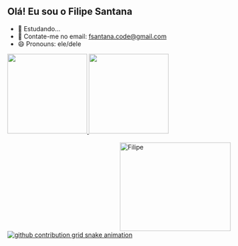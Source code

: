 ## Olá! Eu sou o Filipe Santana

- 🌱 Estudando...
- 💬 Contate-me no email: fsantana.code@gmail.com
- 😄 Pronouns: ele/dele

<div>
  <a href="https://github.com/filipesantanadev">
  <img height="180em" src="https://github-readme-stats.vercel.app/api?username=filipesantanadev&show_icons=true&theme=dracula&include_all_commits=true&count_private=true"/>
  <img height="180em" src="https://github-readme-stats.vercel.app/api/top-langs/?username=filipesantanadev&layout=compact&langs_count=16&theme=dracula"/>
</div>

<div style="display: inline_block"><br>
<!--   <img align="center" alt="Filipe-Js" height="30" width="40" src="https://raw.githubusercontent.com/devicons/devicon/master/icons/javascript/javascript-plain.svg">
  <img align="center" alt="Filipe-Ts" height="30" width="40" src="https://raw.githubusercontent.com/devicons/devicon/master/icons/typescript/typescript-plain.svg">
  <img align="center" alt="Filipe-React" height="30" width="40" src="https://raw.githubusercontent.com/devicons/devicon/master/icons/react/react-original.svg">
  <img align="center" alt="Filipe-HTML" height="30" width="40" src="https://raw.githubusercontent.com/devicons/devicon/master/icons/html5/html5-original.svg">
  <img align="center" alt="Filipe-CSS" height="30" width="40" src="https://raw.githubusercontent.com/devicons/devicon/master/icons/css3/css3-original.svg">
  <img align="center" alt="Filipe-Python" height="30" width="40" src="https://raw.githubusercontent.com/devicons/devicon/master/icons/python/python-original.svg">
  <img align="center" alt="Filipe-Csharp" height="30" width="40" src="https://raw.githubusercontent.com/devicons/devicon/master/icons/csharp/csharp-original.svg"> -->
  <img align="right" alt="Filipe" height="200" width="250" src="https://i.redd.it/trzcai0gye8e1.gif">
</div>

<picture>
  <source media="(prefers-color-scheme: dark)" srcset="https://raw.githubusercontent.com/YourUser/filipesantanadev/output/github-contribution-grid-snake-dark.svg">
  <source media="(prefers-color-scheme: light)" srcset="https://raw.githubusercontent.com/YourUser/filipesantanadev/output/github-contribution-grid-snake.svg">
  <img alt="github contribution grid snake animation" src="https://raw.githubusercontent.com/YourUser/filipesantanadev/output/github-contribution-grid-snake.svg">
</picture>

##
